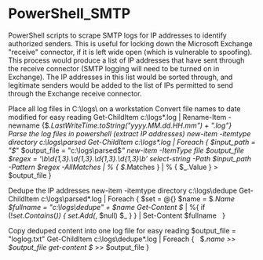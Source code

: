 # PowerShell_SMTP
PowerShell scripts to scrape SMTP logs for IP addresses to identify authorized senders. This is useful for locking down the Microsoft Exchange "receive" connector, if it is left wide open (which is vulnerable to spoofing). This process would produce a list of IP addresses that have sent through the receive connector (SMTP logging will need to be turned on in Exchange). The IP addresses in this list would be sorted through, and legitimate senders would be added to the list of IPs permitted to send through the Exchange receive connector.


Place all log files in C:\logs\ on a workstation
Convert file names to date modified for easy reading
Get-ChildItem c:\logs\*.log | Rename-Item -newname {$_.LastWriteTime.toString("yyyy.MM.dd.HH.mm") + ".log"} 
 
Parse the log files in powershell (extract IP addresses)
new-item -itemtype directory c:\logs\parsed
Get-ChildItem c:\logs\*.log |
Foreach {
$input_path = "$_"
$output_file = "c:\logs\parsed\$_"
new-item -ItemType file $output_file
$regex = ‘\b\d{1,3}\.\d{1,3}\.\d{1,3}\.\d{1,3}\b’
select-string -Path $input_path -Pattern $regex -AllMatches | % { $_.Matches } | % { $_.Value } > $output_file
} 
 
Dedupe the IP addresses
new-item -itemtype directory c:\logs\dedupe
Get-ChildItem c:\logs\parsed\*.log |
Foreach {
$set = @{}
$name = $_.Name
$fullname = "c:\logs\dedupe\" + $name
Get-Content $_ | %{
    if (!$set.Contains($_)) {
        $set.Add($_, $null)
        $_
    }
} | Set-Content $fullname
 
} 
 
Copy deduped content into one log file for easy reading
$output_file = "loglog.txt"
Get-ChildItem c:\logs\dedupe\*.log |
Foreach { 
 
$_.name >> $output_file
get-content $_ >> $output_file
} 

